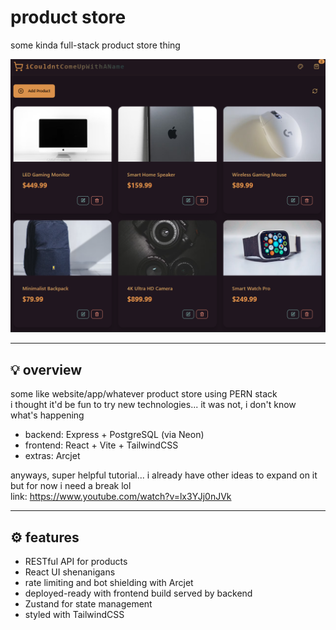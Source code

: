 # product store

some kinda full-stack product store thing

![image](./__project_image__/image.png)

---

## 💡 overview

some like website/app/whatever product store using PERN stack  
i thought it'd be fun to try new technologies... it was not, i don't know what's happening

- backend: Express + PostgreSQL (via Neon)
- frontend: React + Vite + TailwindCSS
- extras: Arcjet

anyways, super helpful tutorial... i already have other ideas to expand on it but for now i need a break lol  
link: <https://www.youtube.com/watch?v=lx3YJj0nJVk>

---

## ⚙️ features

- RESTful API for products
- React UI shenanigans
- rate limiting and bot shielding with Arcjet
- deployed-ready with frontend build served by backend
- Zustand for state management
- styled with TailwindCSS
